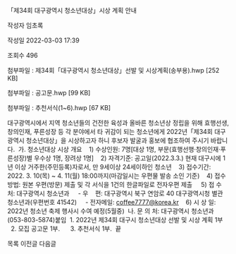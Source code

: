 「제34회 대구광역시 청소년대상」시상 계획 안내



작성자
임초록


작성일
2022-03-03 17:39


조회수
496


첨부파일 : 제34회「대구광역시 청소년대상」선발 및 시상계획(송부용).hwp [252 KB]  

첨부파일 : 공고문.hwp [99 KB]  

첨부파일 : 추천서식(1~6).hwp [67 KB]


﻿﻿대구광역시에서 지역 청소년들의 건전한 육성과 올바른 청소년상 정립을 위해 효행선생, 창의인재, 푸른성장 등 각 분야에서 타 귀감이 되는 청소년에게 2022년「제34회 대구광역시 청소년대상」을 시상하고자 하니 후보자 발굴과 홍보에 협조하여 주시기 바랍니다.  가. 청소년대상 시상 개요    1) 수상인원: 7명[대상 1명, 부문(효행선행·창의인재·푸른성장)별 우수상 1명, 장려상 1명]    2) 자격기준: 공고일(2022.3.3.) 현재 대구시에 1년 이상 거주한(주민등록)자로서, 만 9세이상 24세이하인 청소년    3) 접수기간: 2022. 3. 10(목) ~ 4. 11(월) 18:00까지(마감일시는 우편물 발송 소인 기준)    4) 접수방법: 원본 우편(방문) 제출 및 각 서식을 1건의 한글파일로 전자우편 제출     5) 접 수 처: 대구광역시 청소년과     - 우    편: 대구광역시 북구 연암로 40 대구광역시청 별관 청소년과(우편번호 41542)     - 전자메일: coffee7777@korea.kr    6) 시 상 일: 2022년 청소년 축제 행사시 수여 예정(5월중)  나. 문 의 처: 대구광역시 청소년과(053-803-5874)붙임  1. 2022년 제34회 대구시 청소년대상 선발 및 시상 계획 1부      2. 모집 공고문 1부.      3. 추천서식 1부.  끝





목록
이전글
다음글




